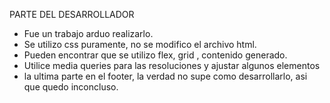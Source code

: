 
PARTE DEL DESARROLLADOR

- Fue un trabajo arduo realizarlo. 
- Se utilizo css puramente, no se modifico el archivo html. 
- Pueden encontrar que se utilizo flex, grid , contenido generado.
- Utilice media queries para las resoluciones y ajustar algunos elementos
- la ultima parte en el footer, la verdad no supe como desarrollarlo, asi que quedo inconcluso.